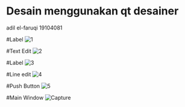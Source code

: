 # Desain menggunakan qt desainer

adil el-faruqi 19104081


#Label
![1](https://user-images.githubusercontent.com/72428662/117062289-7f043000-ad4d-11eb-82b9-f866799a8a2a.jpg)


#Text Edit
![2](https://user-images.githubusercontent.com/72428662/117062376-90e5d300-ad4d-11eb-8195-aec359be058f.jpg)


#Label
![3](https://user-images.githubusercontent.com/72428662/117062397-95aa8700-ad4d-11eb-9a6a-25476f565486.jpg)


#Line edit
![4](https://user-images.githubusercontent.com/72428662/117062410-99d6a480-ad4d-11eb-9e3c-27b1a624e8d3.jpg)


#Push Button
![5](https://user-images.githubusercontent.com/72428662/117062429-9fcc8580-ad4d-11eb-9d5f-b6e572843e7f.jpg)


#Main Window
![Capture](https://user-images.githubusercontent.com/72428662/117062456-a6f39380-ad4d-11eb-95bd-55d667ff651e.PNG)
